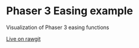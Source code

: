 # Phaser 3 Easing example
Visualization of Phaser 3 easing functions

[Live on rawgit](https://rawgit.com/yupaul/ease_example_phaser3/master/index.html)
